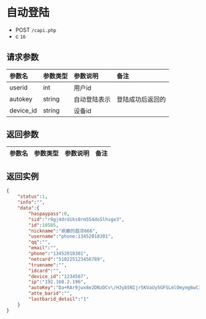 # 自动登陆

* POST `/capi.php`
* c `16`

## 请求参数

| 参数名 | 参数类型 | 参数说明 | 备注 |
| :---- | :----| :----| :---- |
| userid | int | 用户id |
| autokey | string | 自动登陆表示 | 登陆成功后返回的 |
| device_id | string | 设备id |

## 返回参数

| 参数名 | 参数类型 | 参数说明 | 备注 |
| :---- | :----| :----| :---- |


## 返回实例

```JSON
{
    "status":1,
    "info":"",
    "data":{
        "haspaypass":0,
        "sid":"r9gj4drdiks8rm554do5lhsge3",
        "id":10585,
        "nickname":"疯癫的菇凉666",
        "username":"phone:13452018301",
        "qq":"",
        "email":"",
        "phone":"13452018301",
        "netcard":"510225123456789",
        "truename":"",
        "idcard":"",
        "device_id":"1234567",
        "ip":"192.168.2.196",
        "autoKey":"Da+RAr9jwx8e2DNzDCv\/HJyb5NIjr5KVaUy5GFSLmlOmymg6wC3s3RAlG\/7LJJpT9Q+bmxicihceVSOjQ2lv4D8q21Rw9gVY6P6rXfHkae1R7IFtcw2fYATS\/Kf87gbi",
        "atte_barid":"",
        "lastbarid_detail":"1"
    }
}
```